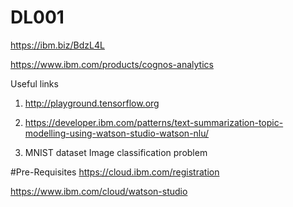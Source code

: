 # DL001


https://ibm.biz/BdzL4L

https://www.ibm.com/products/cognos-analytics




Useful links

1) http://playground.tensorflow.org 

2) https://developer.ibm.com/patterns/text-summarization-topic-modelling-using-watson-studio-watson-nlu/

3) MNIST dataset Image classification problem


#Pre-Requisites
https://cloud.ibm.com/registration


https://www.ibm.com/cloud/watson-studio


